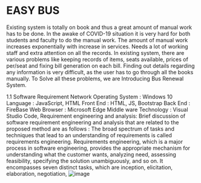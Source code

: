 # EASY BUS
Existing system is totally on book and thus a great amount of manual work has to be done. In the awake of COVID-19 situation it is very hard for both students and faculty to do the manual work. The amount of manual work increases exponentially with increase in services. Needs a lot of working staff and extra attention on all the records. In existing system, there are various problems like keeping records of items, seats available, prices of per/seat and fixing bill generation on each bill. Finding out details regarding any information is very difficult, as the user has to go through all the books manually. To Solve all these problems, we are Introducing Bus Renewal System.

1.1	Software Requirement
Network Operating System               :  Windows 10
Language                               :  JavaScript, HTML
Front End                              :  HTML, JS, Bootstrap
Back End                               : FireBase
Web Browser                            :  Microsoft Edge
Middle ware Technology                 :  Visual Studio Code, 
Requirement engineering and analysis: Brief discussion of software requirement engineering and analysis that are related to the proposed method are as follows : The broad spectrum of tasks and techniques that lead to an understanding of requirements is called requirements engineering. Requirements engineering, which is a major process in software engineering, provides the appropriate mechanism for understanding what the customer wants, analyzing need, assessing feasibility, specifying the solution unambiguously, and so on. It encompasses seven distinct tasks, which are inception, elicitation, elaboration, negotiation, ![image](https://github.com/user-attachments/assets/b97841e1-2173-41ba-bf8e-94fea9b15931)

